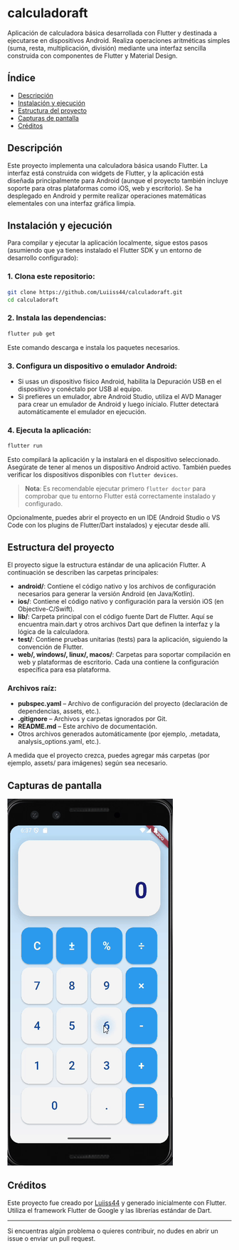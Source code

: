 # calculadoraft

Aplicación de calculadora básica desarrollada con Flutter y destinada a ejecutarse en dispositivos Android. Realiza operaciones aritméticas simples (suma, resta, multiplicación, división) mediante una interfaz sencilla construida con componentes de Flutter y Material Design.

## Índice
- [Descripción](#descripción)
- [Instalación y ejecución](#instalación-y-ejecución)
- [Estructura del proyecto](#estructura-del-proyecto)
- [Capturas de pantalla](#capturas-de-pantalla)
- [Créditos](#créditos)

## Descripción
Este proyecto implementa una calculadora básica usando Flutter. La interfaz está construida con widgets de Flutter, y la aplicación está diseñada principalmente para Android (aunque el proyecto también incluye soporte para otras plataformas como iOS, web y escritorio). Se ha desplegado en Android y permite realizar operaciones matemáticas elementales con una interfaz gráfica limpia.

## Instalación y ejecución
Para compilar y ejecutar la aplicación localmente, sigue estos pasos (asumiendo que ya tienes instalado el Flutter SDK y un entorno de desarrollo configurado):

### 1. Clona este repositorio:
```bash
git clone https://github.com/Luiiss44/calculadoraft.git
cd calculadoraft
```

### 2. Instala las dependencias:
```bash
flutter pub get
```
Este comando descarga e instala los paquetes necesarios.

### 3. Configura un dispositivo o emulador Android:
- Si usas un dispositivo físico Android, habilita la Depuración USB en el dispositivo y conéctalo por USB al equipo.
- Si prefieres un emulador, abre Android Studio, utiliza el AVD Manager para crear un emulador de Android y luego inícialo. Flutter detectará automáticamente el emulador en ejecución.

### 4. Ejecuta la aplicación:
```bash
flutter run
```
Esto compilará la aplicación y la instalará en el dispositivo seleccionado. Asegúrate de tener al menos un dispositivo Android activo. También puedes verificar los dispositivos disponibles con `flutter devices`.

> **Nota**: Es recomendable ejecutar primero `flutter doctor` para comprobar que tu entorno Flutter está correctamente instalado y configurado.

Opcionalmente, puedes abrir el proyecto en un IDE (Android Studio o VS Code con los plugins de Flutter/Dart instalados) y ejecutar desde allí.

## Estructura del proyecto
El proyecto sigue la estructura estándar de una aplicación Flutter. A continuación se describen las carpetas principales:

- **android/**: Contiene el código nativo y los archivos de configuración necesarios para generar la versión Android (en Java/Kotlin).
- **ios/**: Contiene el código nativo y configuración para la versión iOS (en Objective-C/Swift).
- **lib/**: Carpeta principal con el código fuente Dart de Flutter. Aquí se encuentra main.dart y otros archivos Dart que definen la interfaz y la lógica de la calculadora.
- **test/**: Contiene pruebas unitarias (tests) para la aplicación, siguiendo la convención de Flutter.
- **web/, windows/, linux/, macos/**: Carpetas para soportar compilación en web y plataformas de escritorio. Cada una contiene la configuración específica para esa plataforma.

### Archivos raíz:
- **pubspec.yaml** – Archivo de configuración del proyecto (declaración de dependencias, assets, etc.).
- **.gitignore** – Archivos y carpetas ignorados por Git.
- **README.md** – Este archivo de documentación.
- Otros archivos generados automáticamente (por ejemplo, .metadata, analysis_options.yaml, etc.).

A medida que el proyecto crezca, puedes agregar más carpetas (por ejemplo, assets/ para imágenes) según sea necesario.
## Capturas de pantalla

![Demostración de la calculadora](screenshots/ezgif-1fece35aa84f6f.gif)


## Créditos
Este proyecto fue creado por [Luiiss44](https://github.com/Luiiss44) y generado inicialmente con Flutter. Utiliza el framework Flutter de Google y las librerías estándar de Dart.

---

Si encuentras algún problema o quieres contribuir, no dudes en abrir un issue o enviar un pull request.

